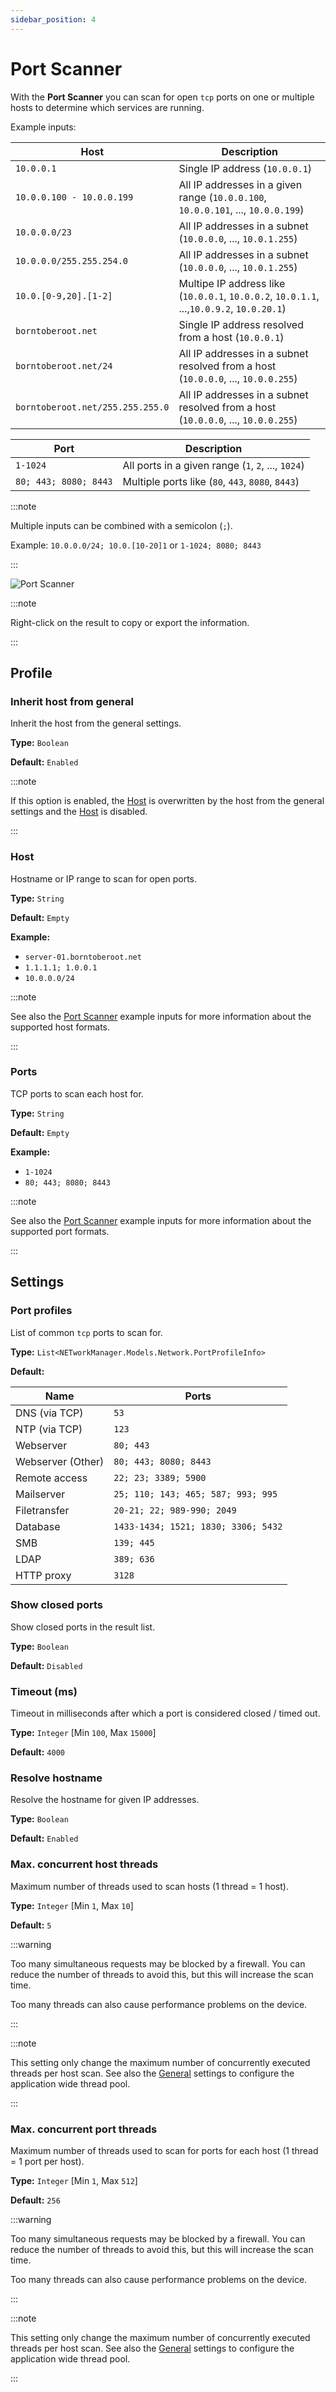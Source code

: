 ```yaml
---
sidebar_position: 4
---
```


# Port Scanner

With the **Port Scanner** you can scan for open `tcp` ports on one or multiple hosts to determine which services are running.

Example inputs:

| Host                             | Description                                                                               |
| -------------------------------- | ----------------------------------------------------------------------------------------- |
| `10.0.0.1`                       | Single IP address (`10.0.0.1`)                                                            |
| `10.0.0.100 - 10.0.0.199`        | All IP addresses in a given range (`10.0.0.100`, `10.0.0.101`, ..., `10.0.0.199`)         |
| `10.0.0.0/23`                    | All IP addresses in a subnet (`10.0.0.0`, ..., `10.0.1.255`)                              |
| `10.0.0.0/255.255.254.0`         | All IP addresses in a subnet (`10.0.0.0`, ..., `10.0.1.255`)                              |
| `10.0.[0-9,20].[1-2]`            | Multipe IP address like (`10.0.0.1`, `10.0.0.2`, `10.0.1.1`, ...,`10.0.9.2`, `10.0.20.1`) |
| `borntoberoot.net`               | Single IP address resolved from a host (`10.0.0.1`)                                       |
| `borntoberoot.net/24`            | All IP addresses in a subnet resolved from a host (`10.0.0.0`, ..., `10.0.0.255`)         |
| `borntoberoot.net/255.255.255.0` | All IP addresses in a subnet resolved from a host (`10.0.0.0`, ..., `10.0.0.255`)         |

| Port                  | Description                                        |
| --------------------- | -------------------------------------------------- |
| `1-1024`              | All ports in a given range (`1`, `2`, ..., `1024`) |
| `80; 443; 8080; 8443` | Multiple ports like (`80`, `443`, `8080`, `8443`)  |

:::note

Multiple inputs can be combined with a semicolon (`;`).

Example: `10.0.0.0/24; 10.0.[10-20]1` or `1-1024; 8080; 8443`

:::

![Port Scanner](./img/port-scanner.png)

:::note

Right-click on the result to copy or export the information.

:::

## Profile

### Inherit host from general

Inherit the host from the general settings.

**Type:** `Boolean`

**Default:** `Enabled`

:::note

If this option is enabled, the [Host](#host) is overwritten by the host from the general settings and the [Host](#host) is disabled.

:::

### Host

Hostname or IP range to scan for open ports.

**Type:** `String`

**Default:** `Empty`

**Example:**

- `server-01.borntoberoot.net`
- `1.1.1.1; 1.0.0.1`
- `10.0.0.0/24`

:::note

See also the [Port Scanner](#port-scanner) example inputs for more information about the supported host formats.

:::

### Ports

TCP ports to scan each host for.

**Type:** `String`

**Default:** `Empty`

**Example:**

- `1-1024`
- `80; 443; 8080; 8443`

:::note

See also the [Port Scanner](#port-scanner) example inputs for more information about the supported port formats.

:::

## Settings

### Port profiles

List of common `tcp` ports to scan for.

**Type:** `List<NETworkManager.Models.Network.PortProfileInfo>`

**Default:**

| Name              | Ports                               |
| ----------------- | ----------------------------------- |
| DNS (via TCP)     | `53`                                |
| NTP (via TCP)     | `123`                               |
| Webserver         | `80; 443`                           |
| Webserver (Other) | `80; 443; 8080; 8443`               |
| Remote access     | `22; 23; 3389; 5900`                |
| Mailserver        | `25; 110; 143; 465; 587; 993; 995`  |
| Filetransfer      | `20-21; 22; 989-990; 2049`          |
| Database          | `1433-1434; 1521; 1830; 3306; 5432` |
| SMB               | `139; 445`                          |
| LDAP              | `389; 636`                          |
| HTTP proxy        | `3128`                              |

### Show closed ports

Show closed ports in the result list.

**Type:** `Boolean`

**Default:** `Disabled`

### Timeout (ms)

Timeout in milliseconds after which a port is considered closed / timed out.

**Type:** `Integer` [Min `100`, Max `15000`]

**Default:** `4000`

### Resolve hostname

Resolve the hostname for given IP addresses.

**Type:** `Boolean`

**Default:** `Enabled`

### Max. concurrent host threads

Maximum number of threads used to scan hosts (1 thread = 1 host).

**Type:** `Integer` [Min `1`, Max `10`]

**Default:** `5`

:::warning

Too many simultaneous requests may be blocked by a firewall. You can reduce the number of threads to avoid this, but this will increase the scan time.

Too many threads can also cause performance problems on the device.

:::

:::note

This setting only change the maximum number of concurrently executed threads per host scan. See also the [General](../settings/general#threadpool-additional-min-threads) settings to configure the application wide thread pool.

:::

### Max. concurrent port threads

Maximum number of threads used to scan for ports for each host (1 thread = 1 port per host).

**Type:** `Integer` [Min `1`, Max `512`]

**Default:** `256`

:::warning

Too many simultaneous requests may be blocked by a firewall. You can reduce the number of threads to avoid this, but this will increase the scan time.

Too many threads can also cause performance problems on the device.

:::

:::note

This setting only change the maximum number of concurrently executed threads per host scan. See also the [General](../settings/general#threadpool-additional-min-threads) settings to configure the application wide thread pool.

:::
